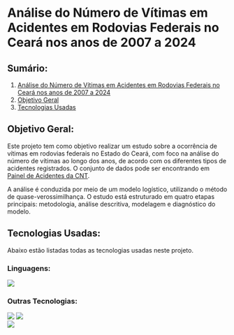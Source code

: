<div id="titulo"></div>

# Análise do Número de Vítimas em Acidentes em Rodovias Federais no Ceará nos anos de 2007 a 2024

## Sumário:

1. [Análise do Número de Vítimas em Acidentes em Rodovias Federais no Ceará nos anos de 2007 a 2024](#titulo)
2. [Objetivo Geral](#objetivoGeral)
3. [Tecnologias Usadas](#tecnologias)

<div id="objetivoGeral"></div>

## Objetivo Geral:

Este projeto tem como objetivo realizar um estudo sobre a ocorrência de vítimas em rodovias federais no Estado do Ceará, com foco na análise do número de vítimas ao longo dos anos, de acordo com os diferentes tipos de acidentes registrados. O conjunto de dados pode ser encontrando em [Painel de Acidentes da CNT](https://www.cnt.org.br/painel-acidente).

A análise é conduzida por meio de um modelo logístico, utilizando o método de quase-verossimilhança. O estudo está estruturado em quatro etapas principais: metodologia, análise descritiva, modelagem e diagnóstico do modelo.

<div id="tecnologias"></div>

## Tecnologias Usadas:

Abaixo estão listadas todas as tecnologias usadas neste projeto.

### Linguagens:

  <div>
    <img src="https://img.shields.io/badge/r-%23276DC3.svg?style=for-the-badge&logo=r&logoColor=white"></img>
  </div>

### Outras Tecnologias:
  <div>
    <img src="https://img.shields.io/badge/GitHub-100000?style=for-the-badge&logo=github&logoColor=white"></img>
    <img src="https://img.shields.io/badge/GIT-E44C30?style=for-the-badge&logo=git&logoColor=white"></img></br>
    <img src="https://img.shields.io/badge/Overleaf-47A141?style=for-the-badge&logo=Overleaf&logoColor=white"></img>
  </div>
